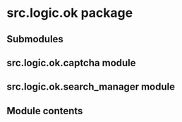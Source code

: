 # src.logic.ok package

## Submodules

## src.logic.ok.captcha module

## src.logic.ok.search_manager module

## Module contents
